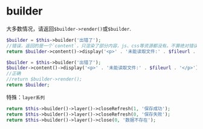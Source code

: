 # builder

大多数情况，请返回`$builder->render()`或`$builder`.

```php
$builder = $this->builder('出错了');
//错误，返回的是一个`content`，只渲染了部分内容，js、css等资源都没有。不算绝对错误，但可能与想象不符。
return $builder->content()->display('<p>' . '未能读取文件:' . $fileurl . '</p>');
```

```php
$builder = $this->builder('出错了');
$builder->content()->display('<p>' . '未能读取文件:' . $fileurl . '</p>');
//正确
//return $builder->render();
return $builder;
```

特殊：`layer系列`

```php
return $this->builder()->layer()->closeRefresh(1, '保存成功');
return $this->builder()->layer()->closeRefresh(0, '保存失败');
return $this->builder()->layer()->close(0, '数据不存在');
```
